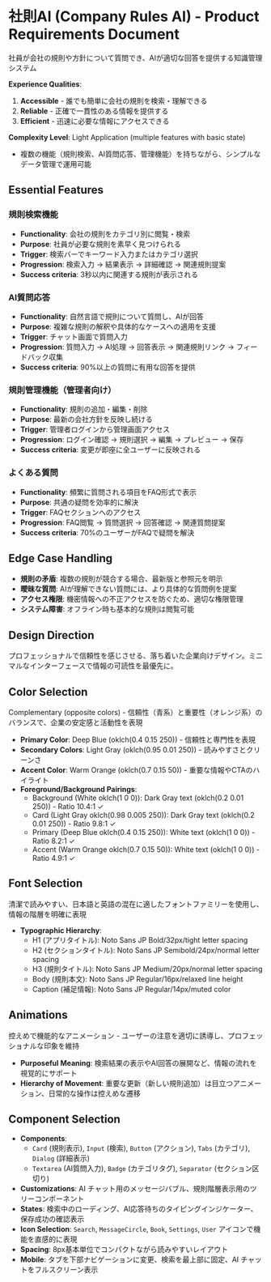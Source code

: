 # 社則AI (Company Rules AI) - Product Requirements Document

社員が会社の規則や方針について質問でき、AIが適切な回答を提供する知識管理システム

**Experience Qualities**:
1. **Accessible** - 誰でも簡単に会社の規則を検索・理解できる
2. **Reliable** - 正確で一貫性のある情報を提供する
3. **Efficient** - 迅速に必要な情報にアクセスできる

**Complexity Level**: Light Application (multiple features with basic state)
- 複数の機能（規則検索、AI質問応答、管理機能）を持ちながら、シンプルなデータ管理で運用可能

## Essential Features

### 規則検索機能
- **Functionality**: 会社の規則をカテゴリ別に閲覧・検索
- **Purpose**: 社員が必要な規則を素早く見つけられる
- **Trigger**: 検索バーでキーワード入力またはカテゴリ選択
- **Progression**: 検索入力 → 結果表示 → 詳細確認 → 関連規則提案
- **Success criteria**: 3秒以内に関連する規則が表示される

### AI質問応答
- **Functionality**: 自然言語で規則について質問し、AIが回答
- **Purpose**: 複雑な規則の解釈や具体的なケースへの適用を支援
- **Trigger**: チャット画面で質問入力
- **Progression**: 質問入力 → AI処理 → 回答表示 → 関連規則リンク → フィードバック収集
- **Success criteria**: 90%以上の質問に有用な回答を提供

### 規則管理機能（管理者向け）
- **Functionality**: 規則の追加・編集・削除
- **Purpose**: 最新の会社方針を反映し続ける
- **Trigger**: 管理者ログインから管理画面アクセス
- **Progression**: ログイン確認 → 規則選択 → 編集 → プレビュー → 保存
- **Success criteria**: 変更が即座に全ユーザーに反映される

### よくある質問
- **Functionality**: 頻繁に質問される項目をFAQ形式で表示
- **Purpose**: 共通の疑問を効率的に解決
- **Trigger**: FAQセクションへのアクセス
- **Progression**: FAQ閲覧 → 質問選択 → 回答確認 → 関連質問提案
- **Success criteria**: 70%のユーザーがFAQで疑問を解決

## Edge Case Handling
- **規則の矛盾**: 複数の規則が競合する場合、最新版と参照元を明示
- **曖昧な質問**: AIが理解できない質問には、より具体的な質問例を提案
- **アクセス権限**: 機密情報への不正アクセスを防ぐため、適切な権限管理
- **システム障害**: オフライン時も基本的な規則は閲覧可能

## Design Direction
プロフェッショナルで信頼性を感じさせる、落ち着いた企業向けデザイン。ミニマルなインターフェースで情報の可読性を最優先に。

## Color Selection
Complementary (opposite colors) - 信頼性（青系）と重要性（オレンジ系）のバランスで、企業の安定感と活動性を表現

- **Primary Color**: Deep Blue (oklch(0.4 0.15 250)) - 信頼性と専門性を表現
- **Secondary Colors**: Light Gray (oklch(0.95 0.01 250)) - 読みやすさとクリーンさ
- **Accent Color**: Warm Orange (oklch(0.7 0.15 50)) - 重要な情報やCTAのハイライト
- **Foreground/Background Pairings**: 
  - Background (White oklch(1 0 0)): Dark Gray text (oklch(0.2 0.01 250)) - Ratio 10.4:1 ✓
  - Card (Light Gray oklch(0.98 0.005 250)): Dark Gray text (oklch(0.2 0.01 250)) - Ratio 9.8:1 ✓
  - Primary (Deep Blue oklch(0.4 0.15 250)): White text (oklch(1 0 0)) - Ratio 8.2:1 ✓
  - Accent (Warm Orange oklch(0.7 0.15 50)): White text (oklch(1 0 0)) - Ratio 4.9:1 ✓

## Font Selection
清潔で読みやすい、日本語と英語の混在に適したフォントファミリーを使用し、情報の階層を明確に表現

- **Typographic Hierarchy**: 
  - H1 (アプリタイトル): Noto Sans JP Bold/32px/tight letter spacing
  - H2 (セクションタイトル): Noto Sans JP Semibold/24px/normal letter spacing  
  - H3 (規則タイトル): Noto Sans JP Medium/20px/normal letter spacing
  - Body (規則本文): Noto Sans JP Regular/16px/relaxed line height
  - Caption (補足情報): Noto Sans JP Regular/14px/muted color

## Animations
控えめで機能的なアニメーション - ユーザーの注意を適切に誘導し、プロフェッショナルな印象を維持

- **Purposeful Meaning**: 検索結果の表示やAI回答の展開など、情報の流れを視覚的にサポート
- **Hierarchy of Movement**: 重要な更新（新しい規則追加）は目立つアニメーション、日常的な操作は控えめな遷移

## Component Selection
- **Components**: 
  - `Card` (規則表示), `Input` (検索), `Button` (アクション), `Tabs` (カテゴリ), `Dialog` (詳細表示)
  - `Textarea` (AI質問入力), `Badge` (カテゴリタグ), `Separator` (セクション区切り)
- **Customizations**: AI チャット用のメッセージバブル、規則階層表示用のツリーコンポーネント
- **States**: 検索中のローディング、AI応答待ちのタイピングインジケーター、保存成功の確認表示
- **Icon Selection**: `Search`, `MessageCircle`, `Book`, `Settings`, `User` アイコンで機能を直感的に表現
- **Spacing**: 8px基本単位でコンパクトながら読みやすいレイアウト
- **Mobile**: タブを下部ナビゲーションに変更、検索を最上部に固定、AI チャットをフルスクリーン表示
